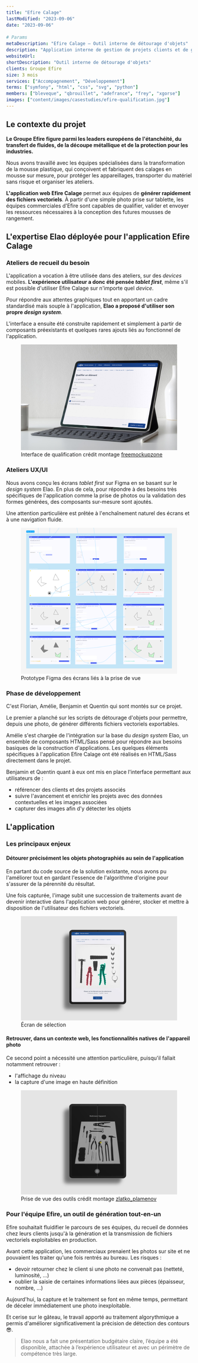 ```yaml
---
title: "Efire Calage"
lastModified: "2023-09-06"
date: "2023-09-06"

# Params
metaDescription: "Efire Calage — Outil interne de détourage d'objets"
description: "Application interne de gestion de projets clients et de génération d'images vectorielles à partir de photos"
websiteUrl: 
shortDescription: "Outil interne de détourage d'objets"
clients: Groupe Efire
size: 3 mois
services: ["Accompagnement", "Développement"]
terms: ["symfony", "html", "css", "svg", "python"]
members: ["bleveque", "qbrouillet", "adefrance", "frey", "xgorse"]
images: ["content/images/casestudies/efire-qualification.jpg"]
---
```


## Le contexte du projet

**Le Groupe Efire figure parmi les leaders européens de l'étanchéité, du transfert de fluides, de la découpe métallique et de la protection pour les industries.**

Nous avons travaillé avec les équipes spécialisées dans la transformation de la mousse plastique, qui conçoivent et fabriquent des calages en mousse sur mesure, pour protéger les appareillages, transporter du matériel sans risque et organiser les ateliers.

**L'application web Efire Calage** permet aux équipes de **générer rapidement des fichiers vectoriels**. À partir d'une simple photo prise sur tablette, les équipes commerciales d'Efire sont capables de qualifier, valider et envoyer les ressources nécessaires à la conception des futures mousses de rangement.

## L'expertise Elao déployée pour l'application Efire Calage

### Ateliers de recueil du besoin 

L'application a vocation à être utilisée dans des ateliers, sur des _devices_ mobiles. **L'expérience utilisateur a donc été pensée _tablet first_**, même s'il est possible d'utiliser Efire Calage sur n'importe quel _device_.

Pour répondre aux attentes graphiques tout en apportant un cadre standardisé mais souple à l'application, **Elao a proposé d'utiliser son propre _design system_**.

L'interface a ensuite été construite rapidement et simplement à partir de composants préexistants et quelques rares ajouts liés au fonctionnel de l'application.

<figure>
    <img src="content/images/casestudies/efire-qualification.jpg" alt="qualification d'objet sur l'application Efire Calage">
    <figcaption>
      <span class="figure__legend">Interface de qualification</span>
      <span class="figure__credits">crédit montage <a href="https://freemockupzone.com">freemockupzone</a></span>
    </figcaption>
</figure>

### Ateliers UX/UI
Nous avons conçu les écrans _tablet first_ sur Figma en se basant sur le _design system_ Elao. En plus de cela, pour répondre à des besoins très spécifiques de l'application comme la prise de photos ou la validation des formes générées, des composants sur-mesure sont ajoutés.

Une attention particulière est prêtée à l'enchaînement naturel des écrans et à une navigation fluide.

<figure>
    <img src="content/images/casestudies/efire-ux.png" alt="Prototype Figma des écrans liés à la prise de vue">
    <figcaption>
      <span class="figure__legend">Prototype Figma des écrans liés à la prise de vue</span>
    </figcaption>
</figure>

### Phase de développement
C'est Florian, Amélie, Benjamin et Quentin qui sont montés sur ce projet. 

Le premier a planché sur les scripts de détourage d'objets pour permettre, depuis une photo, de générer différents fichiers vectoriels exportables.

Amélie s'est chargée de l'intégration sur la base du _design system_ Elao, un ensemble de composants HTML/Sass pensé pour répondre aux besoins basiques de la construction d'applications. Les quelques éléments spécifiques à l'application Efire Calage ont été réalisés en HTML/Sass directement dans le projet.

Benjamin et Quentin quant à eux ont mis en place l'interface permettant aux utilisateurs de :
- référencer des clients et des projets associés
- suivre l'avancement et enrichir les projets avec des données contextuelles et les images associées
- capturer des images afin d'y détecter les objets

## L'application

### Les principaux enjeux

#### Détourer précisément les objets photographiés au sein de l'application

En partant du code source de la solution existante, nous avons pu l'améliorer tout en gardant l'essence de l'algorithme d'origine pour s'assurer de la pérennité du résultat.

Une fois capturée, l'image subit une succession de traitements avant de devenir interactive dans l'application web pour générer, stocker et mettre à disposition de l'utilisateur des fichiers vectoriels.

<figure>
    <img src="content/images/casestudies/efire-selection.jpg" alt="Écran de sélection">
    <figcaption>
      <span class="figure__legend">Écran de sélection</span>
    </figcaption>
</figure>

#### Retrouver, dans un contexte web, les fonctionnalités natives de l'appareil photo

Ce second point a nécessité une attention particulière, puisqu'il fallait notamment retrouver :
- l'affichage du niveau
- la capture d'une image en haute définition

<figure>
    <img src="content/images/casestudies/efire-snapshot.jpg" alt="prise de vue sur l'application Efire Calage">
    <figcaption>
      <span class="figure__legend">Prise de vue des outils</span>
      <span class="figure__credits">crédit montage <a href="http://www.freepik.com">zlatko_plamenov</a></span>
    </figcaption>
</figure>

### Pour l'équipe Efire, un outil de génération tout-en-un

Efire souhaitait fluidifier le parcours de ses équipes, du recueil de données chez leurs clients jusqu'à la génération et la transmission de fichiers vectoriels exploitables en production.

Avant cette application, les commerciaux prenaient les photos sur site et ne pouvaient les traiter qu'une fois rentrés au bureau.
Les risques : 
- devoir retourner chez le client si une photo ne convenait pas (netteté, luminosité, ...)
- oublier la saisie de certaines informations liées aux pièces (épaisseur, nombre, ...)

Aujourd'hui, la capture et le traitement se font en même temps, permettant de déceler immédiatement une photo inexploitable.

Et cerise sur le gâteau, le travail apporté au traitement algorythmique a permis d'améliorer significativement la précision de détection des contours 😎.

> Elao nous a fait une présentation budgétaire claire, l’équipe a été disponible, attachée à l’expérience utilisateur et avec un périmètre de compétence très large.

